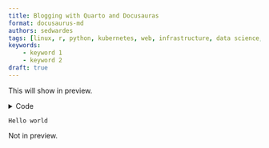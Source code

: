 ```yaml
---
title: Blogging with Quarto and Docusauras
format: docusaurus-md
authors: sedwardes
tags: [linux, r, python, kubernetes, web, infrastructure, data science, outdoors, command line]
keywords:
    - keyword 1
    - keyword 2
draft: true
---
```


This will show in preview.

<details>
<summary>Code</summary>

``` python
print("Hello world")
```

</details>

``` text
Hello world
```

Not in preview.

